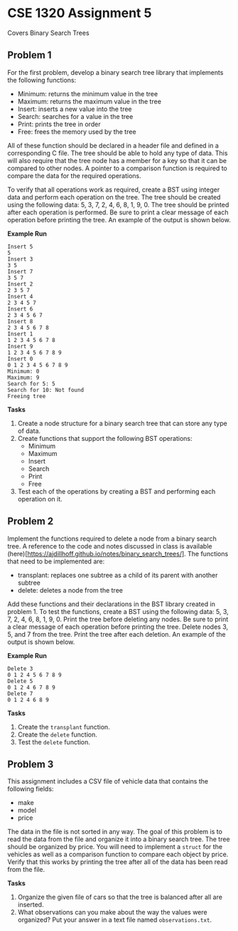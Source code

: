 # CSE 1320 Assignment 5

Covers Binary Search Trees

## Problem 1

For the first problem, develop a binary search tree library that implements the following functions:
- Minimum: returns the minimum value in the tree
- Maximum: returns the maximum value in the tree
- Insert: inserts a new value into the tree
- Search: searches for a value in the tree
- Print: prints the tree in order
- Free: frees the memory used by the tree

All of these function should be declared in a header file and defined in a corresponding C file. The tree should be able to hold any type of data. This will also require that the tree node has a member for a key so that it can be compared to other nodes. A pointer to a comparison function is required to compare the data for the required operations.

To verify that all operations work as required, create a BST using integer data and perform each operation on the tree. The tree should be created using the following data: 5, 3, 7, 2, 4, 6, 8, 1, 9, 0. The tree should be printed after each operation is performed. Be sure to print a clear message of each operation before printing the tree. An example of the output is shown below.

**Example Run**
```
Insert 5
5
Insert 3
3 5
Insert 7
3 5 7
Insert 2
2 3 5 7
Insert 4
2 3 4 5 7
Insert 6
2 3 4 5 6 7
Insert 8
2 3 4 5 6 7 8
Insert 1
1 2 3 4 5 6 7 8
Insert 9
1 2 3 4 5 6 7 8 9
Insert 0
0 1 2 3 4 5 6 7 8 9
Minimum: 0
Maximum: 9
Search for 5: 5
Search for 10: Not found
Freeing tree
```

**Tasks**
1. Create a node structure for a binary search tree that can store any type of data.
2. Create functions that support the following BST operations:
    - Minimum
    - Maximum
    - Insert
    - Search
    - Print
    - Free
3. Test each of the operations by creating a BST and performing each operation on it.

## Problem 2

Implement the functions required to delete a node from a binary search tree. A reference to the code and notes discussed in class is available (here)[https://ajdillhoff.github.io/notes/binary_search_trees/]. The functions that need to be implemented are:
- transplant: replaces one subtree as a child of its parent with another subtree
- delete: deletes a node from the tree

Add these functions and their declarations in the BST library created in problem 1. To test the functions, create a BST using the following data: 5, 3, 7, 2, 4, 6, 8, 1, 9, 0. Print the tree before deleting any nodes. Be sure to print a clear message of each operation before printing the tree. Delete nodes 3, 5, and 7 from the tree. Print the tree after each deletion. An example of the output is shown below.

**Example Run**
```
Delete 3
0 1 2 4 5 6 7 8 9
Delete 5
0 1 2 4 6 7 8 9
Delete 7
0 1 2 4 6 8 9
```

**Tasks**
1. Create the `transplant` function.
2. Create the `delete` function.
3. Test the `delete` function.

## Problem 3

This assignment includes a CSV file of vehicle data that contains the following fields:
- make
- model
- price

The data in the file is not sorted in any way. The goal of this problem is to read the data from the file and organize it into a binary search tree. The tree should be organized by price. You will need to implement a `struct` for the vehicles as well as a comparison function to compare each object by price. Verify that this works by printing the tree after all of the data has been read from the file.

**Tasks**
1. Organize the given file of cars so that the tree is balanced after all are inserted.
3. What observations can you make about the way the values were organized? Put your answer in a text file named `observations.txt`.